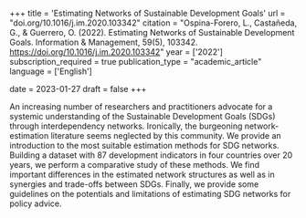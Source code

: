 +++
title = 'Estimating Networks of Sustainable Development Goals'
url = "doi.org/10.1016/j.im.2020.103342"
citation = "Ospina-Forero, L., Castañeda, G., &amp; Guerrero, O. (2022). Estimating Networks of Sustainable Development Goals. Information &amp; Management, 59(5), 103342. https://doi.org/10.1016/j.im.2020.103342"
year = ['2022']
subscription_required = true
publication_type = "academic_article"
language = ['English']


date = 2023-01-27
draft = false
+++

An increasing number of researchers and practitioners advocate for a systemic understanding of the Sustainable Development Goals (SDGs) through interdependency networks. Ironically, the burgeoning network-estimation literature seems neglected by this community. We provide an introduction to the most suitable estimation methods for SDG networks. Building a dataset with 87 development indicators in four countries over 20 years, we perform a comparative study of these methods. We find important differences in the estimated network structures as well as in synergies and trade-offs between SDGs. Finally, we provide some guidelines on the potentials and limitations of estimating SDG networks for policy advice.